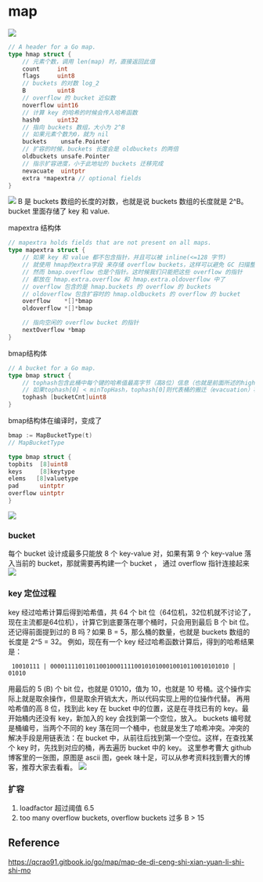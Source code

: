 # map
![](https://raw.githubusercontent.com/codeflysafe/gitalk/main/img/20220412170350.png)

```go
// A header for a Go map.
type hmap struct {
    // 元素个数，调用 len(map) 时，直接返回此值
    count     int
    flags     uint8
    // buckets 的对数 log_2
    B         uint8
    // overflow 的 bucket 近似数
    noverflow uint16
    // 计算 key 的哈希的时候会传入哈希函数
    hash0     uint32
    // 指向 buckets 数组，大小为 2^B
    // 如果元素个数为0，就为 nil
    buckets    unsafe.Pointer
    // 扩容的时候，buckets 长度会是 oldbuckets 的两倍
    oldbuckets unsafe.Pointer
    // 指示扩容进度，小于此地址的 buckets 迁移完成
    nevacuate  uintptr
    extra *mapextra // optional fields
}
```
![](https://raw.githubusercontent.com/codeflysafe/gitalk/main/img/20220412172129.png)
B 是 buckets 数组的长度的对数，也就是说 buckets 数组的长度就是 2^B。bucket 里面存储了 key 和 value.

mapextra 结构体
```go
// mapextra holds fields that are not present on all maps.
type mapextra struct {
    // 如果 key 和 value 都不包含指针，并且可以被 inline(<=128 字节)
    // 就使用 hmap的extra字段 来存储 overflow buckets，这样可以避免 GC 扫描整个 map
    // 然而 bmap.overflow 也是个指针。这时候我们只能把这些 overflow 的指针
    // 都放在 hmap.extra.overflow 和 hmap.extra.oldoverflow 中了
    // overflow 包含的是 hmap.buckets 的 overflow 的 buckets
    // oldoverflow 包含扩容时的 hmap.oldbuckets 的 overflow 的 bucket
    overflow    *[]*bmap
    oldoverflow *[]*bmap

    // 指向空闲的 overflow bucket 的指针
    nextOverflow *bmap
}
```

bmap结构体
```go
// A bucket for a Go map.
type bmap struct {
    // tophash包含此桶中每个键的哈希值最高字节（高8位）信息（也就是前面所述的high-order bits）。
    // 如果tophash[0] < minTopHash，tophash[0]则代表桶的搬迁（evacuation）状态。
    tophash [bucketCnt]uint8
}
```

bmap结构体在编译时，变成了
```go
bmap := MapBucketType(t)
// MapBucketType

type bmap struct {
topbits  [8]uint8
keys     [8]keytype
elems   [8]valuetype
pad      uintptr
overflow uintptr
}
```

![](https://raw.githubusercontent.com/codeflysafe/gitalk/main/img/20220412172103.png)

### bucket 
每个 bucket 设计成最多只能放 8 个 key-value 对，如果有第 9 个 key-value 落入当前的 bucket，那就需要再构建一个 bucket ，
通过 overflow 指针连接起来
![](https://raw.githubusercontent.com/codeflysafe/gitalk/main/img/20220412172809.png)

### key 定位过程
key 经过哈希计算后得到哈希值，共 64 个 bit 位（64位机，32位机就不讨论了，现在主流都是64位机），计算它到底要落在哪个桶时，只会用到最后 B 个 bit 位。还记得前面提到过的 B 吗？如果 B = 5，那么桶的数量，也就是 buckets 数组的长度是 2^5 = 32。
例如，现在有一个 key 经过哈希函数计算后，得到的哈希结果是：
```text
 10010111 | 000011110110110010001111001010100010010110010101010 │ 01010
```
用最后的 5 (B) 个 bit 位，也就是 01010，值为 10，也就是 10 号桶。这个操作实际上就是取余操作，但是取余开销太大，所以代码实现上用的位操作代替。
再用哈希值的高 8 位，找到此 key 在 bucket 中的位置，这是在寻找已有的 key。最开始桶内还没有 key，新加入的 key 会找到第一个空位，放入。
buckets 编号就是桶编号，当两个不同的 key 落在同一个桶中，也就是发生了哈希冲突。冲突的解决手段是用链表法：在 bucket 中，从前往后找到第一个空位。这样，在查找某个 key 时，先找到对应的桶，再去遍历 bucket 中的 key。
这里参考曹大 github 博客里的一张图，原图是 ascii 图，geek 味十足，可以从参考资料找到曹大的博客，推荐大家去看看。
![](https://raw.githubusercontent.com/codeflysafe/gitalk/main/img/20220412172551.png)

### 扩容
1. loadfactor 超过阈值 6.5
2. too many overflow buckets, overflow buckets 过多 B > 15

## Reference
https://qcrao91.gitbook.io/go/map/map-de-di-ceng-shi-xian-yuan-li-shi-shi-mo
